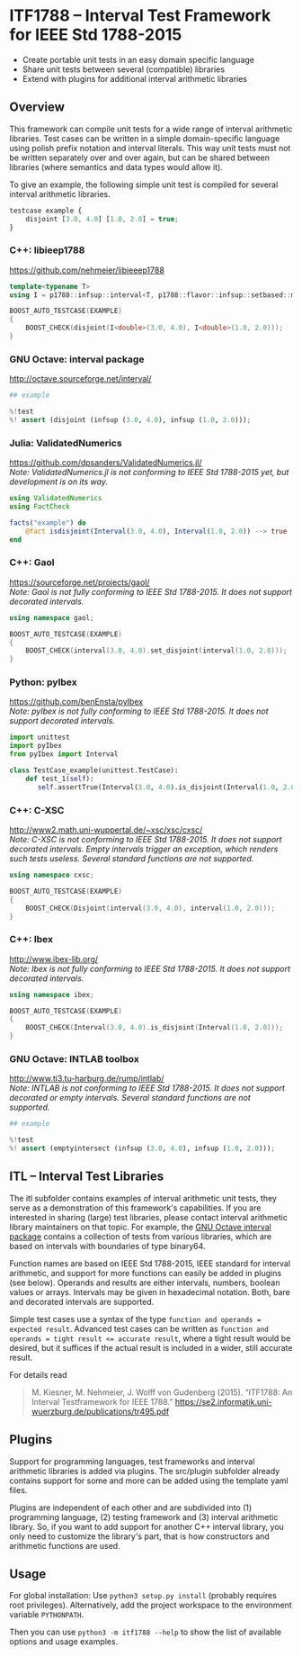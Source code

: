 # ITF1788 – Interval Test Framework for IEEE Std 1788-2015

* Create portable unit tests in an easy domain specific language
* Share unit tests between several (compatible) libraries
* Extend with plugins for additional interval arithmetic libraries


## Overview

This framework can compile unit tests for a wide range of interval arithmetic libraries. Test cases can be written in a simple domain-specific language using polish prefix notation and interval literals. This way unit tests must not be written separately over and over again, but can be shared between libraries (where semantics and data types would allow it).

To give an example, the following simple unit test is compiled for several interval arithmetic libraries.
```javascript
testcase example {
	disjoint [3.0, 4.0] [1.0, 2.0] = true;
}
```

### C++: libieep1788
https://github.com/nehmeier/libieeep1788
```c++
template<typename T>
using I = p1788::infsup::interval<T, p1788::flavor::infsup::setbased::mpfr_bin_ieee754_flavor>;

BOOST_AUTO_TESTCASE(EXAMPLE)
{
	BOOST_CHECK(disjoint(I<double>(3.0, 4.0), I<double>(1.0, 2.0)));
}
```

### GNU Octave: interval package
http://octave.sourceforge.net/interval/
```python
## example

%!test
%! assert (disjoint (infsup (3.0, 4.0), infsup (1.0, 2.0)));
```

### Julia: ValidatedNumerics
https://github.com/dpsanders/ValidatedNumerics.jl/  
*Note: ValidatedNumerics.jl is not conforming to IEEE Std 1788-2015 yet, but development is on its way.*
```julia
using ValidatedNumerics
using FactCheck

facts("example") do
    @fact isdisjoint(Interval(3.0, 4.0), Interval(1.0, 2.0)) --> true
end
```

### C++: Gaol
https://sourceforge.net/projects/gaol/  
*Note: Gaol is not fully conforming to IEEE Std 1788-2015. It does not support decorated intervals.*
```c++
using namespace gaol;

BOOST_AUTO_TESTCASE(EXAMPLE)
{
	BOOST_CHECK(interval(3.0, 4.0).set_disjoint(interval(1.0, 2.0)));
}
```

### Python: pyIbex
https://github.com/benEnsta/pyIbex  
*Note: pyIbex is not fully conforming to IEEE Std 1788-2015. It does not support decorated intervals.*
```python
import unittest
import pyIbex
from pyIbex import Interval

class TestCase_example(unittest.TestCase):
    def test_1(self):
       self.assertTrue(Interval(3.0, 4.0).is_disjoint(Interval(1.0, 2.0)))
```

### C++: C-XSC
http://www2.math.uni-wuppertal.de/~xsc/xsc/cxsc/  
*Note: C-XSC is not conforming to IEEE Std 1788-2015. It does not support decorated intervals. Empty intervals trigger an exception, which renders such tests useless. Several standard functions are not supported.*
```c++
using namespace cxsc;

BOOST_AUTO_TESTCASE(EXAMPLE)
{
	BOOST_CHECK(Disjoint(interval(3.0, 4.0), interval(1.0, 2.0)));
}
```

### C++: Ibex
http://www.ibex-lib.org/  
*Note: Ibex is not fully conforming to IEEE Std 1788-2015. It does not support decorated intervals.*
```c++
using namespace ibex;

BOOST_AUTO_TESTCASE(EXAMPLE)
{
	BOOST_CHECK(Interval(3.0, 4.0).is_disjoint(Interval(1.0, 2.0)));
}
```

### GNU Octave: INTLAB toolbox
http://www.ti3.tu-harburg.de/rump/intlab/  
*Note: INTLAB is not conforming to IEEE Std 1788-2015. It does not support decorated or empty intervals. Several standard functions are not supported.*
```python
## example

%!test
%! assert (emptyintersect (infsup (3.0, 4.0), infsup (1.0, 2.0)));
```


## ITL – Interval Test Libraries

The itl subfolder contains examples of interval arithmetic unit tests, they serve as a demonstration of this framework's capabilities. If you are interested in sharing (large) test libraries, please contact interval arithmetic library maintainers on that topic. For example, the [GNU Octave interval package](http://octave.sourceforge.net/interval/) contains a collection of tests from various libraries, which are based on intervals with boundaries of type binary64.

Function names are based on IEEE Std 1788-2015, IEEE standard for interval arithmetic, and support for more functions can easily be added in plugins (see below). Operands and results are either intervals, numbers, boolean values or arrays. Intervals may be given in hexadecimal notation. Both, bare and decorated intervals are supported.

Simple test cases use a syntax of the type `function and operands = expected result`. Advanced test cases can be written as `function and operands = tight result <= accurate result`, where a tight result would be desired, but it suffices if the actual result is included in a wider, still accurate result.

For details read
> M. Kiesner, M. Nehmeier, J. Wolff von Gudenberg (2015). “ITF1788: An Interval Testframework for IEEE 1788.” https://se2.informatik.uni-wuerzburg.de/publications/tr495.pdf


## Plugins

Support for programming languages, test frameworks and interval arithmetic libraries is added via plugins. The src/plugin subfolder already contains support for some and more can be added using the template yaml files.

Plugins are independent of each other and are subdivided into (1) programming language, (2) testing framework and (3) interval arithmetic library. So, if you want to add support for another C++ interval library, you only need to customize the library's part, that is how constructors and arithmetic functions are used.


## Usage

For global installation: Use `python3 setup.py install` (probably requires root privileges). Alternatively, add the project workspace to the environment variable `PYTHONPATH`.

Then you can use `python3 -m itf1788 --help` to show the list of available options and usage examples.
